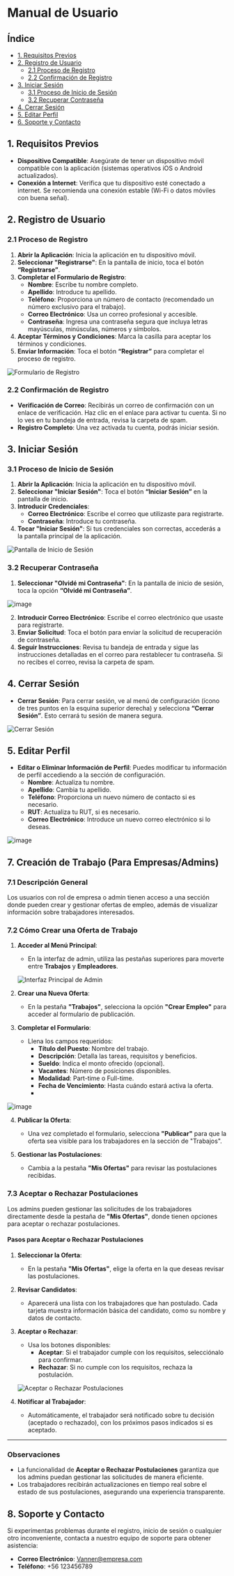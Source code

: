 # Manual de Usuario

## Índice
- [1. Requisitos Previos](#1-requisitos-previos)
- [2. Registro de Usuario](#2-registro-de-usuario)
  - [2.1 Proceso de Registro](#21-proceso-de-registro)
  - [2.2 Confirmación de Registro](#22-confirmación-de-registro)
- [3. Iniciar Sesión](#3-iniciar-sesión)
  - [3.1 Proceso de Inicio de Sesión](#31-proceso-de-inicio-de-sesión)
  - [3.2 Recuperar Contraseña](#32-recuperar-contraseña)
- [4. Cerrar Sesión](#4-cerrar-sesión)
- [5. Editar Perfil](#5-editar-perfil)
- [6. Soporte y Contacto](#6-soporte-y-contacto)

## 1. Requisitos Previos
- **Dispositivo Compatible**: Asegúrate de tener un dispositivo móvil compatible con la aplicación (sistemas operativos iOS o Android actualizados).
- **Conexión a Internet**: Verifica que tu dispositivo esté conectado a internet. Se recomienda una conexión estable (Wi-Fi o datos móviles con buena señal).

## 2. Registro de Usuario
### 2.1 Proceso de Registro
1. **Abrir la Aplicación**: Inicia la aplicación en tu dispositivo móvil.
2. **Seleccionar "Registrarse"**: En la pantalla de inicio, toca el botón **“Registrarse”**.
3. **Completar el Formulario de Registro**:
   - **Nombre**: Escribe tu nombre completo.
   - **Apellido**: Introduce tu apellido.
   - **Teléfono**: Proporciona un número de contacto (recomendado un número exclusivo para el trabajo).
   - **Correo Electrónico**: Usa un correo profesional y accesible.
   - **Contraseña**: Ingresa una contraseña segura que incluya letras mayúsculas, minúsculas, números y símbolos.
4. **Aceptar Términos y Condiciones**: Marca la casilla para aceptar los términos y condiciones.
5. **Enviar Información**: Toca el botón **“Registrar”** para completar el proceso de registro.

![Formulario de Registro](https://github.com/user-attachments/assets/d1cdd54a-0d27-4646-83a2-9e8643ad6daf)

### 2.2 Confirmación de Registro
- **Verificación de Correo**: Recibirás un correo de confirmación con un enlace de verificación. Haz clic en el enlace para activar tu cuenta. Si no lo ves en tu bandeja de entrada, revisa la carpeta de spam.
- **Registro Completo**: Una vez activada tu cuenta, podrás iniciar sesión.

## 3. Iniciar Sesión
### 3.1 Proceso de Inicio de Sesión
1. **Abrir la Aplicación**: Inicia la aplicación en tu dispositivo móvil.
2. **Seleccionar "Iniciar Sesión"**: Toca el botón **“Iniciar Sesión”** en la pantalla de inicio.
3. **Introducir Credenciales**:
   - **Correo Electrónico**: Escribe el correo que utilizaste para registrarte.
   - **Contraseña**: Introduce tu contraseña.
4. **Tocar "Iniciar Sesión"**: Si tus credenciales son correctas, accederás a la pantalla principal de la aplicación.

![Pantalla de Inicio de Sesión](https://github.com/user-attachments/assets/a0183ebd-79b2-43de-9158-787b8b3a5e96)

### 3.2 Recuperar Contraseña
1. **Seleccionar "Olvidé mi Contraseña"**: En la pantalla de inicio de sesión, toca la opción **“Olvidé mi Contraseña”**.

![image](https://github.com/user-attachments/assets/2e0512ee-ff3a-4cb9-8788-75ee00fb593b)

2. **Introducir Correo Electrónico**: Escribe el correo electrónico que usaste para registrarte.
3. **Enviar Solicitud**: Toca el botón para enviar la solicitud de recuperación de contraseña.
4. **Seguir Instrucciones**: Revisa tu bandeja de entrada y sigue las instrucciones detalladas en el correo para restablecer tu contraseña. Si no recibes el correo, revisa la carpeta de spam.

## 4. Cerrar Sesión
- **Cerrar Sesión**: Para cerrar sesión, ve al menú de configuración (ícono de tres puntos en la esquina superior derecha) y selecciona **“Cerrar Sesión”**. Esto cerrará tu sesión de manera segura.

![Cerrar Sesión](https://github.com/user-attachments/assets/7beb3269-89bb-417f-8b1c-d62d24ed2fe4)

## 5. Editar Perfil
- **Editar o Eliminar Información de Perfil**: Puedes modificar tu información de perfil accediendo a la sección de configuración.
   - **Nombre**: Actualiza tu nombre.
   - **Apellido**: Cambia tu apellido.
   - **Teléfono**: Proporciona un nuevo número de contacto si es necesario.
   - **RUT**: Actualiza tu RUT, si es necesario.
   - **Correo Electrónico**: Introduce un nuevo correo electrónico si lo deseas.

![image](https://github.com/user-attachments/assets/43862fbd-c78c-4bb8-9842-345c8da457af)

## 7. Creación de Trabajo (Para Empresas/Admins)

### 7.1 Descripción General
Los usuarios con rol de empresa o admin tienen acceso a una sección donde pueden crear y gestionar ofertas de empleo, además de visualizar información sobre trabajadores interesados.

### 7.2 Cómo Crear una Oferta de Trabajo
1. **Acceder al Menú Principal**:
   - En la interfaz de admin, utiliza las pestañas superiores para moverte entre **Trabajos** y **Empleadores**.

   ![Interfaz Principal de Admin](https://github.com/user-attachments/assets/fb14125d-1674-4b25-b1d2-0a80ae3500ae)

2. **Crear una Nueva Oferta**:
   - En la pestaña **"Trabajos"**, selecciona la opción **"Crear Empleo"** para acceder al formulario de publicación.

3. **Completar el Formulario**:
   - Llena los campos requeridos:
     - **Título del Puesto**: Nombre del trabajo.
     - **Descripción**: Detalla las tareas, requisitos y beneficios.
     - **Sueldo**: Indica el monto ofrecido (opcional).
     - **Vacantes**: Número de posiciones disponibles.
     - **Modalidad**: Part-time o Full-time.
     - **Fecha de Vencimiento**: Hasta cuándo estará activa la oferta.
     - 
![image](https://github.com/user-attachments/assets/5395c1eb-e5ca-4df2-bced-b1701099673a)


4. **Publicar la Oferta**:
   - Una vez completado el formulario, selecciona **"Publicar"** para que la oferta sea visible para los trabajadores en la sección de "Trabajos".

5. **Gestionar las Postulaciones**:
   - Cambia a la pestaña **"Mis Ofertas"** para revisar las postulaciones recibidas.

### 7.3 Aceptar o Rechazar Postulaciones
Los admins pueden gestionar las solicitudes de los trabajadores directamente desde la pestaña de **"Mis Ofertas"**, donde tienen opciones para aceptar o rechazar postulaciones.

#### **Pasos para Aceptar o Rechazar Postulaciones**
1. **Seleccionar la Oferta**:
   - En la pestaña **"Mis Ofertas"**, elige la oferta en la que deseas revisar las postulaciones.

2. **Revisar Candidatos**:
   - Aparecerá una lista con los trabajadores que han postulado. Cada tarjeta muestra información básica del candidato, como su nombre y datos de contacto.

3. **Aceptar o Rechazar**:
   - Usa los botones disponibles:
     - **Aceptar**: Si el trabajador cumple con los requisitos, selecciónalo para confirmar.
     - **Rechazar**: Si no cumple con los requisitos, rechaza la postulación.

   ![Aceptar o Rechazar Postulaciones](https://github.com/user-attachments/assets/0df472f0-5204-4691-b55d-f3c7db4c4fc7)

4. **Notificar al Trabajador**:
   - Automáticamente, el trabajador será notificado sobre tu decisión (aceptado o rechazado), con los próximos pasos indicados si es aceptado.

---

### Observaciones
- La funcionalidad de **Aceptar o Rechazar Postulaciones** garantiza que los admins puedan gestionar las solicitudes de manera eficiente.
- Los trabajadores recibirán actualizaciones en tiempo real sobre el estado de sus postulaciones, asegurando una experiencia transparente.


## 8. Soporte y Contacto
Si experimentas problemas durante el registro, inicio de sesión o cualquier otro inconveniente, contacta a nuestro equipo de soporte para obtener asistencia:

- **Correo Electrónico**: Vanner@empresa.com
- **Teléfono**: +56 123456789
